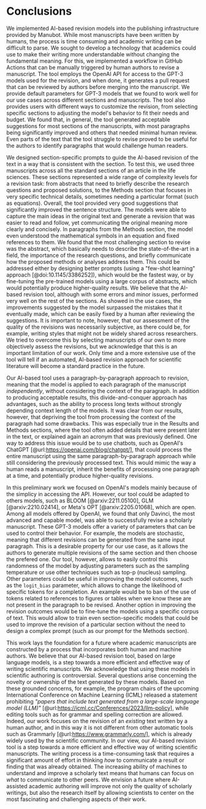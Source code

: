 # Conclusions

We implemented AI-based revision models into the publishing infrastructure provided by Manubot.
While most manuscripts have been written by humans, the process is time consuming and academic writing can be difficult to parse.
We sought to develop a technology that academics could use to make their writing more understandable without changing the fundamental meaning.
For this, we implemented a workflow in GitHub Actions that can be manually triggered by human authors to revise a manuscript.
The tool employs the OpenAI API for access to the GPT-3 models used for the revision, and when done, it generates a pull request that can be reviewed by authors before merging into the manuscript.
We provide default parameters for GPT-3 models that we found to work well for our use cases across different sections and manuscripts.
The tool also provides users with different ways to customize the revision, from selecting specific sections to adjusting the model's behavior to fit their needs and budget.
We found that, in general, the tool generated acceptable suggestions for most sections of the manuscripts, with most paragraphs being significantly improved and others that needed minimal human review.
Even parts of the text that the tool struggle to revise proved to be useful for the authors to identify paragraphs that would challenge human readers.


We designed section-specific prompts to guide the AI-based revision of the text in a way that is consistent with the section.
To test this, we used three manuscripts across all the standard sections of an article in the life sciences.
These sections represented a wide range of complexity levels for a revision task: from abstracts that need to briefly describe the research questions and proposed solutions, to the Methods section that focuses in very specific technical details, sometimes needing a particular format (such as equations).
Overall, the tool provided very good suggestions that significantly improved the sentence structure.
The models were able to capture the main ideas in the original text and generate a revision that was easier to read and follow, yet communicating the original meaning more clearly and concisely.
In paragraphs from the Methods section, the model even understood the mathematical symbols in an equation and fixed references to them.
We found that the most challenging section to revise was the abstract, which basically needs to describe the state-of-the-art in a field, the importance of the research questions, and briefly communicate how the proposed methods or analyses address them.
This could be addressed either by designing better prompts (using a "few-shot learning" approach [@doi:10.1145/3386252]), which would be the fastest way, or by fine-tuning the pre-trained models using a large corpus of abstracts, which would potentially produce higher-quality results.
We believe that the AI-based revision tool, although with some errors and minor issues, performed very well on the rest of the sections.
As showed in the use cases, the improvements suggested by the model surpassed the mistakes that it eventually made, which can be easily fixed by a human after reviewing the suggestions.
It is important to note, however, that our assessment of the quality of the revisions was necessarily subjective, as there could be, for example, writing styles that might not be widely shared across researchers.
We tried to overcome this by selecting manuscripts of our own to more objectively assess the revisions, but we acknowledge that this is an important limitation of our work.
Only time and a more extensive use of the tool will tell if an automated, AI-based revision approach for scientific literature will become a standard practice in the future.


Our AI-based tool uses a paragraph-by-paragraph approach to revision, meaning that the model is applied to each paragraph of the manuscript *independently*, without considering the context of the paragraph.
In addition to producing acceptable results, this divide-and-conquer approach has advantages, such as the ability to process long texts without strongly depending context length of the models.
It was clear from our results, however, that depriving the tool from processing the context of the paragraph had some drawbacks.
This was especially true in the Results and Methods sections, where the tool often added details that were present later in the text, or explained again an acronym that was previously defined.
One way to address this issue would be to use chatbots, such as OpenAI's ChatGPT [@url:https://openai.com/blog/chatgpt/], that could process the entire manuscript using the same paragraph-by-paragraph approach while still considering the previously processed text.
This would mimic the way a human reads a manuscript, inherit the benefits of processing one paragraph at a time, and potentially produce higher-quality revisions.


In this preliminary work we focused on OpenAI's models mainly because of the simplicy in accessing the API.
However, our tool could be adapted to others models, such as BLOOM [@arxiv:2211.05100], GLM [@arxiv:2210.02414], or Meta's OPT [@arxiv:2205.01068], which are open.
Among all models offered by OpenAI, we found that only Davinci, the most advanced and capable model, was able to successfully revise a scholarly manuscript.
These GPT-3 models offer a variety of parameters that can be used to control their behavior.
For example, the models are stochastic, meaning that different revisions can be generated from the same input paragraph.
This is a desirable property for our use case, as it allows the authors to generate multiple revisions of the same section and then choose the prefered one.
Our tool, however, allows to easily control this randomness of the model by adjusting parameters such as the sampling temperature or use other techniques such as top-p (nucleus) sampling.
Other parameters could be useful in improving the model outcomes, such as the `logit_bias` parameter, which allows to change the likelihood of specific tokens for a completion.
An example would be to ban of the use of tokens related to references to figures or tables when we know these are not present in the paragraph to be revised.
Another option in improving the revision outcomes would be to fine-tune the models using a specific corpus of text.
This would allow to train even section-specific models that could be used to improve the revision of a particular section without the need to design a complex prompt (such as our prompt for the Methods section).


This work lays the foundation for a future where academic manuscripts are constructed by a process that incorporates both human and machine authors.
We believe that our AI-based revision tool, based on large language models, is a step towards a more efficient and effective way of writing scientific manuscripts.
We acknowledge that using these models in scientific authoring is controversial.
Several questions arise concerning the novelty or ownership of the text generated by these models.
Based on these grounded concerns, for example, the program chairs of the upcoming International Conference on Machine Learning (ICML) released a statement prohibiting *"papers that include text generated from a large-scale language model (LLM)"* [@url:https://icml.cc/Conferences/2023/llm-policy], while editing tools such as for grammar and spelling correction are allowed.
Indeed, our work focuses on the revision of an *existing* text written by a human author, and in this way it is not different from other automatic tools such as Grammarly [@url:https://www.grammarly.com/], which is already widely used by the scientific community.
In our view, our AI-based revision tool is a step towards a more efficient and effective way of writing scientific manuscripts.
The writing process is a time-consuming task that requires a significant amount of effort in thinking *how* to communicate a result or finding that was already obtained.
The increasing ability of machines to understand and improve a scholarly text means that humans can focus on *what* to communicate to other peers.
We envision a future where AI-assisted academic authoring will improve not only the quality of scholarly writings, but also the research itself by allowing scientists to center on the most fascinating and challenging aspects of their work.

